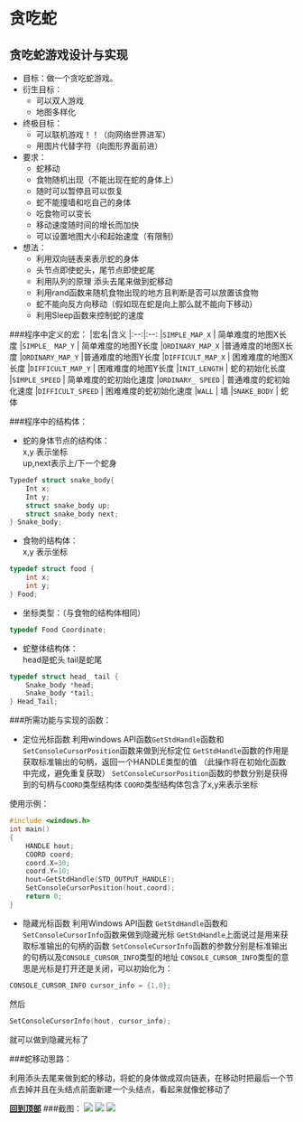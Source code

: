 贪吃蛇
========

贪吃蛇游戏设计与实现
--------
* 目标：做一个贪吃蛇游戏。
* 衍生目标：
  * 可以双人游戏
  * 地图多样化
* 终极目标：
  * 可以联机游戏！！（向网络世界进军）
  * 用图片代替字符（向图形界面前进）
* 要求：
  * 蛇移动
  * 食物随机出现（不能出现在蛇的身体上）
  * 随时可以暂停且可以恢复
  * 蛇不能撞墙和吃自己的身体
  * 吃食物可以变长
  * 移动速度随时间的增长而加快
  * 可以设置地图大小和起始速度（有限制）
* 想法：
  * 利用双向链表来表示蛇的身体
  * 头节点即使蛇头，尾节点即使蛇尾
  * 利用队列的原理 添头去尾来做到蛇移动
  * 利用rand函数来随机食物出现的地方且判断是否可以放置该食物
  * 蛇不能向反方向移动（假如现在蛇是向上那么就不能向下移动）
  * 利用Sleep函数来控制蛇的速度

###程序中定义的宏：
|宏名|含义
|:--:|:--:
|`SIMPLE_MAP_X`    |   简单难度的地图X长度
|`SIMPLE_ MAP_Y`   |  简单难度的地图Y长度
|`ORDINARY_MAP_X`  |普通难度的地图X长度
|`ORDINARY_MAP_Y`  |普通难度的地图Y长度
|`DIFFICULT_MAP_X` |  困难难度的地图X长度
|`DIFFICULT_MAP_Y` |  困难难度的地图Y长度
|`INIT_LENGTH`     |   蛇的初始化长度
|`SIMPLE_SPEED`    |   简单难度的蛇初始化速度
|`ORDINARY_ SPEED` |  普通难度的蛇初始化速度
|`DIFFICULT_SPEED` |   困难难度的蛇初始化速度
|`WALL`            |    墙
|`SNAKE_BODY`      |  蛇体

###程序中的结构体：

* 蛇的身体节点的结构体：<br>
x,y 表示坐标 <br>
up,next表示上/下一个蛇身

```c
Typedef struct snake_body{
    Int x;
    Int y;
    struct snake_body up;
    struct snake_body next;
} Snake_body;
```

* 食物的结构体：<br>
x,y 表示坐标

```c
typedef struct food {
    int x;
    int y;
} Food; 
```

* 坐标类型：（与食物的结构体相同）

```c
typedef Food Coordinate;
```

* 蛇整体结构体：<br>
  head是蛇头
  tail是蛇尾
  
```c
typedef struct head_ tail {
    Snake_body *head;
    Snake_body *tail;
} Head_Tail;
```

###所需功能与实现的函数：

* 定位光标函数
利用windows API函数`GetStdHandle`函数和`SetConsoleCursorPosition`函数来做到光标定位
`GetStdHandle`函数的作用是获取标准输出的句柄，返回一个HANDLE类型的值  （此操作将在初始化函数中完成，避免重复获取）
`SetConsoleCursorPosition`函数的参数分别是获得到的句柄与`COORD`类型结构体
`COORD`类型结构体包含了x,y来表示坐标

使用示例：

```c
#include <windows.h>
int main()
{
    HANDLE hout;
    COORD coord;
    coord.X=30;
    coord.Y=10;
    hout=GetStdHandle(STD_OUTPUT_HANDLE);
    SetConsoleCursorPosition(hout,coord); 
    return 0;
}
```

* 隐藏光标函数
利用Windows API函数
    `GetStdHandle`函数和`SetConsoleCursorInfo`函数来做到隐藏光标
`GetStdHandle`上面说过是用来获取标准输出的句柄的函数
`SetConsoleCursorInfo`函数的参数分别是标准输出的句柄以及`CONSOLE_CURSOR_INFO`类型的地址
`CONSOLE_CURSOR_INFO`类型的意思是光标是打开还是关闭，可以初始化为：

```c
CONSOLE_CURSOR_INFO cursor_info = {1,0};
```
然后
```c
SetConsoleCursorInfo(hout, cursor_info);
```

就可以做到隐藏光标了

###蛇移动思路：

利用添头去尾来做到蛇的移动，将蛇的身体做成双向链表，在移动时把最后一个节点去掉并且在头结点前面新建一个头结点，看起来就像蛇移动了

__[回到顶部](#贪吃蛇)__
###截图：
![](https://github.com/TianLanhe/Others/raw/master/tanchishe/screenshot.png)
![](https://github.com/TianLanhe/Others/raw/master/tanchishe/screenshot2.png)
![](https://github.com/TianLanhe/Others/raw/master/tanchishe/screenshot3.png)


